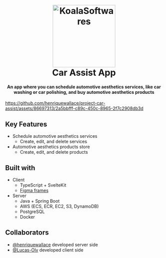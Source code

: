 
<h1 align="center">
  <br>
  <a href="https://github.com/KoalaSoftwares"><img src="![image](https://github.com/henriquewallace/project-car-assist/assets/86697313/ac4c5469-83d2-4d04-a3ec-55b57ce62748)" alt="KoalaSoftwares" width="200"></a>
  <br>
  Car Assist App
  <br>
</h1>

<h4 align="center"> An app where you can schedule automotive aesthetics services, like car washing or car polishing, and buy automotive aesthetics products</h4>

https://github.com/henriquewallace/project-car-assist/assets/86697313/2a5bbfff-c89c-450c-8965-2f7c2908db3d

## Key Features

* Schedule automotive aesthetics services
  - Create, edit, and delete services
* Automotive aesthetics products store
  - Create, edit, and delete products
 
## Built with

* Client
  - TypeScript + SvelteKit
  - <a href="https://www.figma.com/file/feiPYHmcfn0g7IpBE5RzJz/Car-Assist-App?type=design&node-id=0-1&mode=design&t=ARwhBPAzqoz4he0G-0">Figma frames</a>
* Server
  - Java + Spring Boot
  - AWS (ECS, ECR, EC2, S3, DynamoDB)
  - PostgreSQL
  - Docker

## Collaborators

* <a href="https://github.com/henriquewallace">@henriquewallace</a> developed server side
* <a href="https://github.com/Lucas-Olv">@Lucas-Olv</a> developed client side
